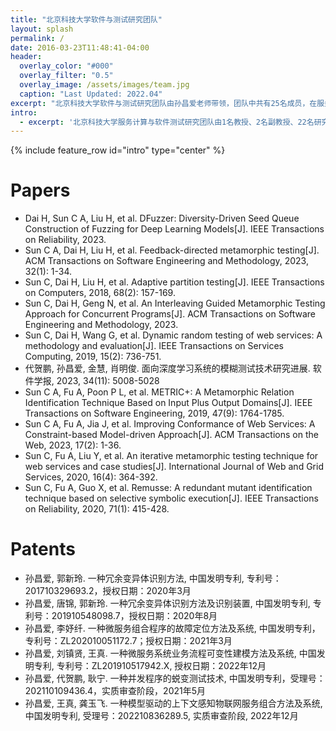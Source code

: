 ```yaml
---
title: "北京科技大学软件与测试研究团队"
layout: splash
permalink: /
date: 2016-03-23T11:48:41-04:00
header:
  overlay_color: "#000"
  overlay_filter: "0.5"
  overlay_image: /assets/images/team.jpg
  caption: "Last Updated: 2022.04"
excerpt: "北京科技大学软件与测试研究团队由孙昌爱老师带领，团队中共有25名成员，在服务计算和软件测试等领域具有扎实的理论基础和技术积累，参与了多个各项国家、省重点项目，取得了多项具有国际影响力的研究成果。"
intro:
  - excerpt: '北京科技大学服务计算与软件测试研究团队由1名教授、2名副教授、22名研究生名组成，依托材料领域知识工程北京市重点实验室、智能超算融合应用技术研究中心等省部级科研平台，在服务计算、软件测试等领域具有扎实的理论基础和技术积累，参与各项国家、省重点项目，拥有多项核心自主知识产权，开发了多个应用平台并已在实际生产环境下开展部署，取得多项具有国际影响力的研究成果。'
---
```


{% include feature_row id="intro" type="center" %}

# Papers

* Dai H, Sun C A, Liu H, et al. DFuzzer: Diversity-Driven Seed Queue Construction of Fuzzing for Deep Learning Models[J]. IEEE Transactions on Reliability, 2023.
* Sun C A, Dai H, Liu H, et al. Feedback-directed metamorphic testing[J]. ACM Transactions on Software Engineering and Methodology, 2023, 32(1): 1-34.
* Sun C, Dai H, Liu H, et al. Adaptive partition testing[J]. IEEE Transactions on Computers, 2018, 68(2): 157-169.
* Sun C, Dai H, Geng N, et al. An Interleaving Guided Metamorphic Testing Approach for Concurrent Programs[J]. ACM Transactions on Software Engineering and Methodology, 2023.
* Sun C, Dai H, Wang G, et al. Dynamic random testing of web services: A methodology and evaluation[J]. IEEE Transactions on Services Computing, 2019, 15(2): 736-751.
* 代贺鹏, 孙昌爱, 金慧, 肖明俊. 面向深度学习系统的模糊测试技术研究进展. 软件学报, 2023, 34(11): 5008-5028
* Sun C A, Fu A, Poon P L, et al. METRIC+: A Metamorphic Relation Identification Technique Based on Input Plus Output Domains[J]. IEEE Transactions on Software Engineering, 2019, 47(9): 1764-1785.
* Sun C A, Fu A, Jia J, et al. Improving Conformance of Web Services: A Constraint-based Model-driven Approach[J]. ACM Transactions on the Web, 2023, 17(2): 1-36.
* Sun C, Fu A, Liu Y, et al. An iterative metamorphic testing technique for web services and case studies[J]. International Journal of Web and Grid Services, 2020, 16(4): 364-392.
* Sun C, Fu A, Guo X, et al. Remusse: A redundant mutant identification technique based on selective symbolic execution[J]. IEEE Transactions on Reliability, 2020, 71(1): 415-428.

# Patents

* 孙昌爱, 郭新玲. 一种冗余变异体识别方法, 中国发明专利, 专利号：201710329693.2，授权日期：2020年3月
* 孙昌爱, 唐锦, 郭新玲. 一种冗余变异体识别方法及识别装置, 中国发明专利, 专利号：201910548098.7，授权日期：2020年8月
* 孙昌爱, 李妤纤. 一种微服务组合程序的故障定位方法及系统, 中国发明专利，专利号：ZL202010051172.7；授权日期：2021年3月
* 孙昌爱, 刘镇贤, 王真. 一种微服务系统业务流程可变性建模方法及系统, 中国发明专利, 专利号：ZL201910517942.X, 授权日期：2022年12月
* 孙昌爱, 代贺鹏, 耿宁. 一种并发程序的蜕变测试技术, 中国发明专利，受理号：202110109436.4，实质审查阶段，2021年5月
* 孙昌爱, 王真, 龚玉飞. 一种模型驱动的上下文感知物联网服务组合方法及系统, 中国发明专利, 受理号：202210836289.5, 实质审查阶段, 2022年12月
